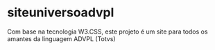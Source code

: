 # siteuniversoadvpl
Com base na tecnologia W3.CSS, este projeto é um site para todos os amantes da linguagem ADVPL (Totvs)
